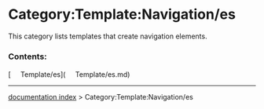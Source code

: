 # Category:Template:Navigation/es
This category lists templates that create navigation elements.

### Contents:

[<img src="images/Property.png" style="width:16px"> Template/es](<img src="images/Property.png" style="width:16px"> Template/es.md)

---
[documentation index](../README.md) > Category:Template:Navigation/es
